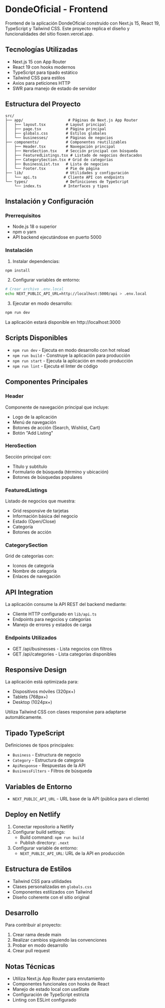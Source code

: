 # DondeOficial - Frontend

Frontend de la aplicación DondeOficial construido con Next.js 15, React 19, TypeScript y Tailwind CSS. Este proyecto replica el diseño y funcionalidades del sitio fioxen.vercel.app.

## Tecnologías Utilizadas

- Next.js 15 con App Router
- React 19 con hooks modernos
- TypeScript para tipado estático
- Tailwind CSS para estilos
- Axios para peticiones HTTP
- SWR para manejo de estado de servidor

## Estructura del Proyecto

```
src/
├── app/                    # Páginas de Next.js App Router
│   ├── layout.tsx         # Layout principal
│   ├── page.tsx           # Página principal
│   ├── globals.css        # Estilos globales
│   └── businesses/        # Páginas de negocios
├── components/            # Componentes reutilizables
│   ├── Header.tsx         # Navegación principal
│   ├── HeroSection.tsx    # Sección principal con búsqueda
│   ├── FeaturedListings.tsx # Listado de negocios destacados
│   ├── CategorySection.tsx # Grid de categorías
│   ├── BusinessList.tsx   # Lista de negocios
│   └── Footer.tsx         # Pie de página
├── lib/                   # Utilidades y configuración
│   └── api.ts            # Cliente API con endpoints
└── types/                 # Definiciones de TypeScript
    └── index.ts          # Interfaces y tipos
```

## Instalación y Configuración

### Prerrequisitos

- Node.js 18 o superior
- npm o yarn
- API backend ejecutándose en puerto 5000

### Instalación

1. Instalar dependencias:
```bash
npm install
```

2. Configurar variables de entorno:
```bash
# Crear archivo .env.local
echo NEXT_PUBLIC_API_URL=http://localhost:5000/api > .env.local
```

3. Ejecutar en modo desarrollo:
```bash
npm run dev
```

La aplicación estará disponible en http://localhost:3000

## Scripts Disponibles

- `npm run dev` - Ejecuta en modo desarrollo con hot reload
- `npm run build` - Construye la aplicación para producción
- `npm run start` - Ejecuta la aplicación en modo producción
- `npm run lint` - Ejecuta el linter de código

## Componentes Principales

### Header
Componente de navegación principal que incluye:
- Logo de la aplicación
- Menú de navegación
- Botones de acción (Search, Wishlist, Cart)
- Botón "Add Listing"

### HeroSection
Sección principal con:
- Título y subtítulo
- Formulario de búsqueda (término y ubicación)
- Botones de búsquedas populares

### FeaturedListings
Listado de negocios que muestra:
- Grid responsive de tarjetas
- Información básica del negocio
- Estado (Open/Close)
- Categoría
- Botones de acción

### CategorySection
Grid de categorías con:
- Iconos de categoría
- Nombre de categoría
- Enlaces de navegación

## API Integration

La aplicación consume la API REST del backend mediante:
- Cliente HTTP configurado en `lib/api.ts`
- Endpoints para negocios y categorías
- Manejo de errores y estados de carga

### Endpoints Utilizados

- GET /api/businesses - Lista negocios con filtros
- GET /api/categories - Lista categorías disponibles

## Responsive Design

La aplicación está optimizada para:
- Dispositivos móviles (320px+)
- Tablets (768px+)
- Desktop (1024px+)

Utiliza Tailwind CSS con clases responsive para adaptarse automáticamente.

## Tipado TypeScript

Definiciones de tipos principales:
- `Business` - Estructura de negocio
- `Category` - Estructura de categoría
- `ApiResponse` - Respuestas de la API
- `BusinessFilters` - Filtros de búsqueda

## Variables de Entorno

- `NEXT_PUBLIC_API_URL` - URL base de la API (pública para el cliente)

## Deploy en Netlify

1. Conectar repositorio a Netlify
2. Configurar build settings:
   - Build command: `npm run build`
   - Publish directory: `.next`
3. Configurar variable de entorno:
   - `NEXT_PUBLIC_API_URL`: URL de la API en producción

## Estructura de Estilos

- Tailwind CSS para utilidades
- Clases personalizadas en `globals.css`
- Componentes estilizados con Tailwind
- Diseño coherente con el sitio original

## Desarrollo

Para contribuir al proyecto:
1. Crear rama desde main
2. Realizar cambios siguiendo las convenciones
3. Probar en modo desarrollo
4. Crear pull request

## Notas Técnicas

- Utiliza Next.js App Router para enrutamiento
- Componentes funcionales con hooks de React
- Manejo de estado local con useState
- Configuración de TypeScript estricta
- Linting con ESLint configurado